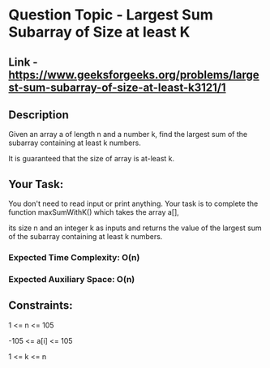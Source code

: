 # Question Topic - Largest Sum Subarray of Size at least K

## Link - https://www.geeksforgeeks.org/problems/largest-sum-subarray-of-size-at-least-k3121/1

## Description
Given an array a of length n and a number k, find the largest sum of the subarray containing at least k numbers. 

It is guaranteed that the size of array is at-least k.

## Your Task:  

You don't need to read input or print anything. Your task is to complete the function maxSumWithK() which takes the array a[], 

its size n and an integer k as inputs and returns the value of the largest sum of the subarray containing at least k numbers.

### Expected Time Complexity: O(n)
### Expected Auxiliary Space: O(n)

## Constraints:

1 <= n <= 105

-105 <= a[i] <= 105

1 <= k <= n
